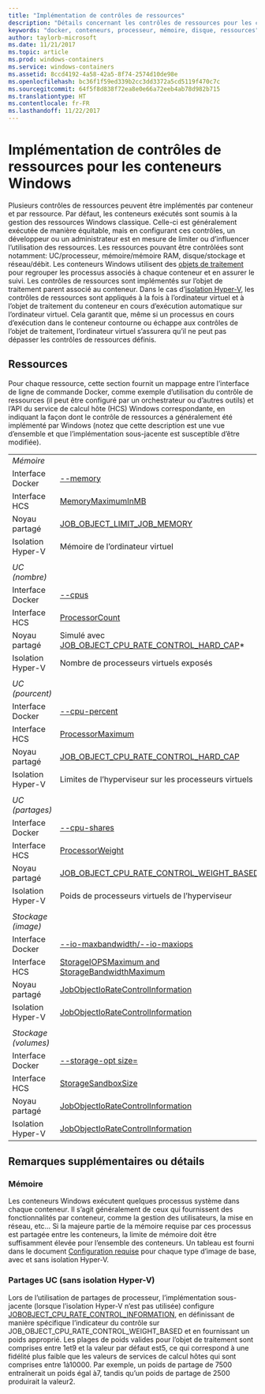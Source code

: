 ```yaml
---
title: "Implémentation de contrôles de ressources"
description: "Détails concernant les contrôles de ressources pour les conteneurs Windows"
keywords: "docker, conteneurs, processeur, mémoire, disque, ressources"
author: taylorb-microsoft
ms.date: 11/21/2017
ms.topic: article
ms.prod: windows-containers
ms.service: windows-containers
ms.assetid: 8ccd4192-4a58-42a5-8f74-2574d10de98e
ms.openlocfilehash: bc36f1f59ed339b2cc3dd3372a5cd5119f470c7c
ms.sourcegitcommit: 64f5f8d838f72ea8e0e66a72eeb4ab78d982b715
ms.translationtype: HT
ms.contentlocale: fr-FR
ms.lasthandoff: 11/22/2017
---
```

# <a name="implementing-resource-controls-for-windows-containers"></a>Implémentation de contrôles de ressources pour les conteneurs Windows
Plusieurs contrôles de ressources peuvent être implémentés par conteneur et par ressource.  Par défaut, les conteneurs exécutés sont soumis à la gestion des ressources Windows classique. Celle-ci est généralement exécutée de manière équitable, mais en configurant ces contrôles, un développeur ou un administrateur est en mesure de limiter ou d’influencer l’utilisation des ressources.  Les ressources pouvant être contrôlées sont notamment: UC/processeur, mémoire/mémoire RAM, disque/stockage et réseau/débit.
Les conteneurs Windows utilisent des [objets de traitement]( https://msdn.microsoft.com/en-us/library/windows/desktop/ms684161(v=vs.85).aspx) pour regrouper les processus associés à chaque conteneur et en assurer le suivi.  Les contrôles de ressources sont implémentés sur l’objet de traitement parent associé au conteneur.  Dans le cas d’[isolation Hyper-V](https://docs.microsoft.com/en-us/virtualization/windowscontainers/about/index#windows-container-types), les contrôles de ressources sont appliqués à la fois à l’ordinateur virtuel et à l’objet de traitement du conteneur en cours d’exécution automatique sur l’ordinateur virtuel. Cela garantit que, même si un processus en cours d’exécution dans le conteneur contourne ou échappe aux contrôles de l’objet de traitement, l’ordinateur virtuel s’assurera qu’il ne peut pas dépasser les contrôles de ressources définis.

## <a name="resources"></a>Ressources
Pour chaque ressource, cette section fournit un mappage entre l’interface de ligne de commande Docker, comme exemple d’utilisation du contrôle de ressources (il peut être configuré par un orchestrateur ou d’autres outils) et l’API du service de calcul hôte (HCS) Windows correspondante, en indiquant la façon dont le contrôle de ressources a généralement été implémenté par Windows (notez que cette description est une vue d’ensemble et que l’implémentation sous-jacente est susceptible d’être modifiée).

|  | |
| ----- | ------|
| *Mémoire* ||
| Interface Docker | [--memory](https://docs.docker.com/engine/admin/resource_constraints/#memory) |
| Interface HCS | [MemoryMaximumInMB]( https://github.com/Microsoft/hcsshim/blob/b144c605002d4086146ca1c15c79e56bfaadc2a7/interface.go#L67) |
| Noyau partagé | [JOB_OBJECT_LIMIT_JOB_MEMORY](https://msdn.microsoft.com/en-us/library/windows/desktop/ms684147(v=vs.85).aspx) |
| Isolation Hyper-V | Mémoire de l’ordinateur virtuel |
| ||
| *UC (nombre)* ||
| Interface Docker | [--cpus](https://docs.docker.com/engine/admin/resource_constraints/#cpu) |
| Interface HCS | [ProcessorCount]( https://github.com/Microsoft/hcsshim/blob/b144c605002d4086146ca1c15c79e56bfaadc2a7/interface.go#L67) |
| Noyau partagé | Simulé avec [JOB_OBJECT_CPU_RATE_CONTROL_HARD_CAP](https://msdn.microsoft.com/en-us/library/windows/desktop/hh448384(v=vs.85).aspx)* |
| Isolation Hyper-V | Nombre de processeurs virtuels exposés |
| ||
| *UC (pourcent)* ||
| Interface Docker | [--cpu-percent](https://docs.docker.com/engine/admin/resource_constraints/#cpu) |
| Interface HCS | [ProcessorMaximum](https://github.com/Microsoft/hcsshim/blob/b144c605002d4086146ca1c15c79e56bfaadc2a7/interface.go#L67) |
| Noyau partagé | [JOB_OBJECT_CPU_RATE_CONTROL_HARD_CAP](https://msdn.microsoft.com/en-us/library/windows/desktop/hh448384(v=vs.85).aspx) |
| Isolation Hyper-V | Limites de l’hyperviseur sur les processeurs virtuels |
| ||
| *UC (partages)* ||
| Interface Docker | [--cpu-shares](https://docs.docker.com/engine/admin/resource_constraints/#cpu) |
| Interface HCS | [ProcessorWeight](https://github.com/Microsoft/hcsshim/blob/b144c605002d4086146ca1c15c79e56bfaadc2a7/interface.go#L67) |
| Noyau partagé | [JOB_OBJECT_CPU_RATE_CONTROL_WEIGHT_BASED](https://msdn.microsoft.com/en-us/library/windows/desktop/hh448384(v=vs.85).aspx) |
| Isolation Hyper-V | Poids de processeurs virtuels de l’hyperviseur |
| ||
| *Stockage (image)* ||
| Interface Docker | [--io-maxbandwidth/--io-maxiops]( https://docs.docker.com/edge/engine/reference/commandline/run/#usage) |
| Interface HCS | [StorageIOPSMaximum and StorageBandwidthMaximum](https://github.com/Microsoft/hcsshim/blob/b144c605002d4086146ca1c15c79e56bfaadc2a7/interface.go#L67) |
| Noyau partagé | [JobObjectIoRateControlInformation](https://msdn.microsoft.com/en-us/library/windows/desktop/hh448384(v=vs.85).aspx) |
| Isolation Hyper-V | [JobObjectIoRateControlInformation](https://msdn.microsoft.com/en-us/library/windows/desktop/hh448384(v=vs.85).aspx) |
| ||
| *Stockage (volumes)* ||
| Interface Docker | [--storage-opt size=]( https://docs.docker.com/edge/engine/reference/commandline/run/#set-storage-driver-options-per-container) |
| Interface HCS | [StorageSandboxSize](https://github.com/Microsoft/hcsshim/blob/b144c605002d4086146ca1c15c79e56bfaadc2a7/interface.go#L67) |
| Noyau partagé | [JobObjectIoRateControlInformation](https://msdn.microsoft.com/en-us/library/windows/desktop/hh448384(v=vs.85).aspx) |
| Isolation Hyper-V | [JobObjectIoRateControlInformation](https://msdn.microsoft.com/en-us/library/windows/desktop/hh448384(v=vs.85).aspx) |

## <a name="additional-notes-or-details"></a>Remarques supplémentaires ou détails
### <a name="memory"></a>Mémoire
Les conteneurs Windows exécutent quelques processus système dans chaque conteneur. Il s’agit généralement de ceux qui fournissent des fonctionnalités par conteneur, comme la gestion des utilisateurs, la mise en réseau, etc… Si la majeure partie de la mémoire requise par ces processus est partagée entre les conteneurs, la limite de mémoire doit être suffisamment élevée pour l’ensemble des conteneurs.  Un tableau est fourni dans le document [Configuration requise](https://docs.microsoft.com/en-us/virtualization/windowscontainers/deploy-containers/system-requirements#memory-requirments) pour chaque type d’image de base, avec et sans isolation Hyper-V.

### <a name="cpu-shares-without-hyper-v-isolation"></a>Partages UC (sans isolation Hyper-V)
Lors de l’utilisation de partages de processeur, l’implémentation sous-jacente (lorsque l’isolation Hyper-V n’est pas utilisée) configure [JOBOBJECT_CPU_RATE_CONTROL_INFORMATION](https://msdn.microsoft.com/en-us/library/windows/desktop/hh448384(v=vs.85).aspx), en définissant de manière spécifique l’indicateur du contrôle sur JOB_OBJECT_CPU_RATE_CONTROL_WEIGHT_BASED et en fournissant un poids approprié.  Les plages de poids valides pour l’objet de traitement sont comprises entre 1et9 et la valeur par défaut est5, ce qui correspond à une fidélité plus faible que les valeurs de services de calcul hôtes qui sont comprises entre 1à10000.  Par exemple, un poids de partage de 7500 entraînerait un poids égal à7, tandis qu’un poids de partage de 2500 produirait la valeur2.
